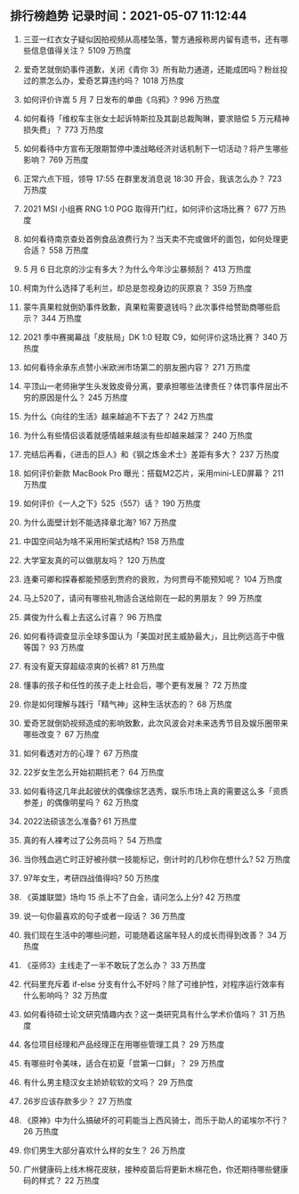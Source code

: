 
## 排行榜趋势 记录时间：2021-05-07 11:12:44
  
  1. 三亚一红衣女子疑似因拍视频从高楼坠落，警方通报称房内留有遗书，还有哪些信息值得关注？ 5109 万热度
    
  2. 爱奇艺就倒奶事件道歉，关闭《青你 3》所有助力通道，还能成团吗？粉丝投过的票怎么办，爱奇艺算违约吗？ 1018 万热度
    
  3. 如何评价许嵩 5 月 7 日发布的单曲《乌鸦》? 996 万热度
    
  4. 如何看待「维权车主张女士起诉特斯拉及其副总裁陶琳，要求赔偿 5 万元精神损失费」？ 773 万热度
    
  5. 如何看待中方宣布无限期暂停中澳战略经济对话机制下一切活动？将产生哪些影响？ 769 万热度
    
  6. 正常六点下班，领导 17:55 在群里发消息说 18:30 开会，我该怎么办？ 723 万热度
    
  7. 2021 MSI 小组赛 RNG 1:0 PGG 取得开门红，如何评价这场比赛？ 677 万热度
    
  8. 如何看待南京查处首例食品浪费行为？当天卖不完或做坏的面包，如何处理更合适？ 558 万热度
    
  9. 5 月 6 日北京的沙尘有多大？为什么今年沙尘暴频刮？ 413 万热度
    
  10. 柯南为什么选择了毛利兰，却总是忽视身边的灰原哀？ 359 万热度
    
  11. 蒙牛真果粒就倒奶事件致歉，真果粒需要退钱吗？此次事件给赞助商哪些启示？ 344 万热度
    
  12. 2021 季中赛揭幕战「皮肤局」DK 1:0 轻取 C9，如何评价这场比赛？ 340 万热度
    
  13. 如何看待余承东点赞小米欧洲市场第二的朋友圈内容？ 271 万热度
    
  14. 平顶山一老师揪学生头发致皮骨分离，要承担哪些法律责任？体罚事件层出不穷的原因是什么？ 245 万热度
    
  15. 为什么《向往的生活》越来越追不下去了？ 242 万热度
    
  16. 为什么有些情侣谈着就感情越来越淡有些却越来越深？ 240 万热度
    
  17. 完结后再看，《进击的巨人》和《钢之炼金术士》差距有多大？ 237 万热度
    
  18. 如何评价新款 MacBook Pro 曝光：搭载M2芯片，采用mini-LED屏幕？ 211 万热度
    
  19. 如何评价《一人之下》525（557）话？ 190 万热度
    
  20. 为什么面壁计划不能选择章北海? 167 万热度
    
  21. 中国空间站为啥不采用桁架式结构? 158 万热度
    
  22. 大学室友真的可以做朋友吗？ 120 万热度
    
  23. 连秦可卿和探春都能预感到贾府的衰败，为何贾母不能预知呢？ 104 万热度
    
  24. 马上520了，请问有哪些礼物适合送给刚在一起的男朋友？ 99 万热度
    
  25. 龚俊为什么看上去这么讨喜？ 96 万热度
    
  26. 如何看待调查显示全球多国认为「美国对民主威胁最大」，且比例远高于中俄等国？ 93 万热度
    
  27. 有没有夏天穿超级凉爽的长裤? 81 万热度
    
  28. 懂事的孩子和任性的孩子走上社会后，哪个更有发展？ 72 万热度
    
  29. 你是如何理解与践行「精气神」这种生活状态的？ 68 万热度
    
  30. 爱奇艺就倒奶视频造成的影响致歉，此次风波会对未来选秀节目及娱乐圈带来哪些改变？ 67 万热度
    
  31. 如何看透对方的心理？ 67 万热度
    
  32. 22岁女生怎么开始初期抗老？ 64 万热度
    
  33. 如何看待这几年此起彼伏的偶像综艺选秀，娱乐市场上真的需要这么多「资质参差」的偶像明星吗？ 62 万热度
    
  34. 2022法硕该怎么准备? 61 万热度
    
  35. 真的有人裸考过了公务员吗？ 54 万热度
    
  36. 当你残血逃亡时正好被孙膑一技能标记，倒计时的几秒你在想什么? 52 万热度
    
  37. 97年女生，考研四战值得吗? 50 万热度
    
  38. 《英雄联盟》场均 15 杀上不了白金，请问怎么上分? 42 万热度
    
  39. 说一句你最喜欢的句子或者一段话？ 36 万热度
    
  40. 我们现在生活中的哪些问题，可能随着这届年轻人的成长而得到改善？ 34 万热度
    
  41. 《巫师3》主线走了一半不敢玩了怎么办？ 33 万热度
    
  42. 代码里充斥着 if-else 分支有什么不好吗？除了可维护性，对程序运行效率有什么影响吗？ 32 万热度
    
  43. 如何看待硕士论文研究情趣内衣？这一类研究具有什么学术价值吗？ 31 万热度
    
  44. 各位项目经理和产品经理正在用哪些管理工具？ 29 万热度
    
  45. 有哪些时令美味，适合在初夏「尝第一口鲜」？ 29 万热度
    
  46. 有什么男主糙汉女主娇娇软软的文吗？ 29 万热度
    
  47. 26岁应该存款多少？ 27 万热度
    
  48. 《原神》中为什么搞破坏的可莉能当上西风骑士，而乐于助人的诺埃尔不行？ 26 万热度
    
  49. 你们男生大部分喜欢什么样的女生？ 26 万热度
    
  50. 广州健康码上线木棉花皮肤，接种疫苗后将更新木棉花色，你还期待哪些健康码的样式？ 22 万热度
    